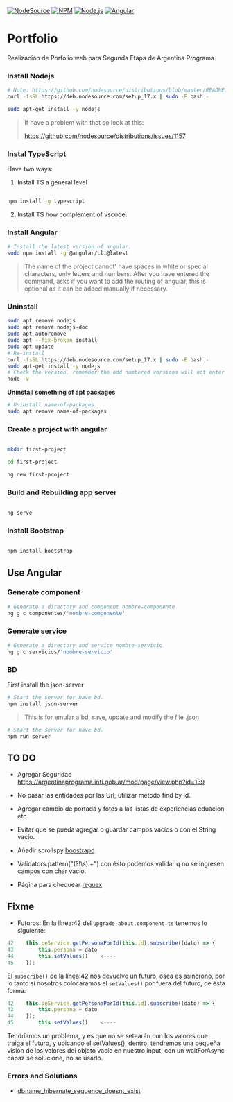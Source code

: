 [![NodeSource](https://img.shields.io/badge/N-NodeSource-success)](https://nodesource.com)
[![NPM](https://img.shields.io/badge/npm-v8.1.4-red)](https://www.npmjs.com/)
[![Node.js](https://img.shields.io/badge/Node.js-v17.2.0-brightgreen)](https://nodejs.org/es/)
[![Angular](https://img.shields.io/badge/Angular-v13.0.3-red)](https://angular.io/)


# Portfolio
Realización de Porfolio web para Segunda Etapa de Argentina Programa.

### Install Nodejs

```sh
# Note: https://github.com/nodesource/distributions/blob/master/README.md#deb
curl -fsSL https://deb.nodesource.com/setup_17.x | sudo -E bash -

sudo apt-get install -y nodejs

```

>If have a problem with that so look at this:
>
>https://github.com/nodesource/distributions/issues/1157


### Instal TypeScript

Have two ways:

1. Install TS a general level

```sh

npm install -g typescript

```

2. Install TS how complement of vscode.


### Install Angular 

```sh
# Install the latest version of angular.
sudo npm install -g @angular/cli@latest

```
> The name of the project cannot' have spaces in white or special characters, only letters and numbers. After you have entered the command, asks if you want to add the routing of angular, this is optional as it can be added manually if necessary.

### Uninstall

```sh 
sudo apt remove nodejs
sudo apt remove nodejs-doc
sudo apt autoremove
sudo apt --fix-broken install
sudo apt update 
# Re-install
curl -fsSL https://deb.nodesource.com/setup_17.x | sudo -E bash -
sudo apt-get install -y nodejs
# Check the version, remember the odd numbered versions will not enter LTS status and not be used for production.
node -v
```

**Uninstall something of apt packages**

```sh
# Uninstall name-of-packages.
sudo apt remove name-of-packages

```

### Create a project with angular

```sh

mkdir first-project

cd first-project

ng new first-project

```

### Build and Rebuilding app server

```sh

ng serve

```
### Install Bootstrap

```sh

npm install bootstrap

```


## Use Angular


### Generate component

```sh
# Generate a directory and component nombre-componente
ng g c componentes/'nombre-componente'

```

### Generate service

```sh
# Generate a directory and service nombre-servicio
ng g c servicios/'nombre-servicio'

```

### BD

First install the json-server

```sh
# Start the server for have bd.
npm install json-server

```

> This is for emular a bd, save, update and modify the file .json

```sh
# Start the server for have bd.
npm run server

```

## TO DO

* Agregar Seguridad https://argentinaprograma.inti.gob.ar/mod/page/view.php?id=139

* No pasar las entidades por las Url, utilizar método find by id.

* Agregar cambio de portada y fotos a las listas de experiencias eduacion etc.

* Evitar que se pueda agregar o guardar campos vacíos o con el String vacío.

* Añadir scrollspy [boostrapd](https://getbootstrap.com/docs/5.2/components/scrollspy/)

* Validators.pattern("\(?!\\s).+")  con ésto podemos validar q no se ingresen campos con char vacío. 

* Página para chequear [reguex](https://regex101.com/r/gC0xA6/31)

## Fixme

* Futuros:
En la línea:42 del `upgrade-about.component.ts` tenemos lo siguiente:

```js
42    this.peService.getPersonaPorId(this.id).subscribe((dato) => {
43        this.persona = dato
44        this.setValues()    <----
45    });
```

El `subscribe()` de la línea:42 nos devuelve un futuro, osea es asíncrono, por lo tanto si nosotros colocaramos el `setValues()` por fuera del futuro, de ésta forma:

```js
42    this.peService.getPersonaPorId(this.id).subscribe((dato) => {
43        this.persona = dato
44    });
45        this.setValues()    <----
```

Tendríamos un problema, y es que no se setearán con los valores que traiga el futuro, y ubicando el setValues(), dentro, tendremos una pequeña visión de los valores del objeto vacío en nuestro input, con un waitForAsync capaz se solucione, no sé usarlo.

### Errors and Solutions

* [dbname_hibernate_sequence_doesnt_exist](https://www.yawintutor.com/java-sql-sqlsyntaxerrorexception-table-dbname-hibernate_sequence-doesnt-exist/)